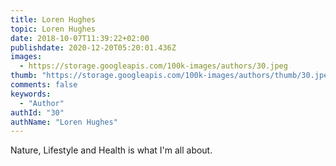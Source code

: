 ```yaml
---
title: Loren Hughes
topic: Loren Hughes
date: 2018-10-07T11:39:22+02:00
publishdate: 2020-12-20T05:20:01.436Z
images:
  - https://storage.googleapis.com/100k-images/authors/30.jpeg
thumb: "https://storage.googleapis.com/100k-images/authors/thumb/30.jpeg"
comments: false
keywords:
  - "Author"
authId: "30"
authName: "Loren Hughes"
---
```


Nature, Lifestyle and Health is what I'm all about.